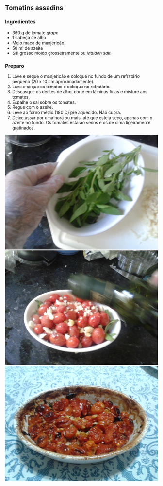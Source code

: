 ## Tomatins assadins

### Ingredientes

* 360 g de tomate *grape*
* 1 cabeça de alho
* Meio maço de manjericão
* 50 ml de azeite
* Sal grosso moído grosseiramente ou *Maldon salt*

### Preparo

1. Lave e seque o manjericão e coloque no fundo de um refratário pequeno (20 x 10 cm aproximadamente).
2. Lave e seque os tomates e coloque no refratário.
3. Descasque os dentes de alho, corte em lâminas finas e misture aos tomates.
4. Espalhe o sal sobre os tomates.
5. Regue com o azeite.
6. Leve ao forno médio (180 C) pré aquecido. Não cubra.
7. Deixe assar por uma hora ou mais, até que esteja seco, apenas com o azeite no fundo. Os tomates estarão secos e os de cima ligeiramente gratinados.


![](figs/tomatins1.jpg "Coloque o majericão")
![](figs/tomatins2.jpg "Pronto para ir ao forno")
![](figs/tomatins3.jpg "Já assados")
